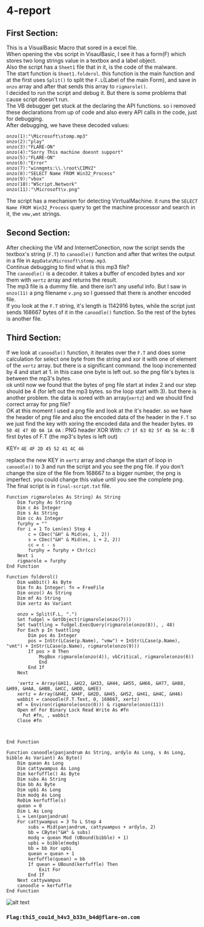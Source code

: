 # 4-report  
## First Section:
This is a VisualBasic Macro that sored in a excel file.  
When opening the vbs script in VisaulBasic, I see it has a form(F) which stores two long strings value in a textbox and a label object.  
Also the script has a ```Sheet1``` file that in it, is the code of the malware.  
The start function is ```Sheet1.folderol```. this function is the main function and at the first uses ```Split()``` to split the ```F.L```(Label of the main Form), and save in  
```onzo``` array and after that sends this array to ```rigmarole()```.  
I decided to run the script and debug it. But there is some problems that cause script doesn't run.  
The VB debugger get stuck at the declaring the API functions. so i removed these declarations from up of code and also every API calls in the code, just for debugging.  
After debugging, we have these decoded values:  
```onzo(0):"AppData"
onzo(1):"\Microsoft\stomp.mp3"
onzo(2):"play"
onzo(3):"FLARE-ON"
onzo(4):"Sorry This machine doesnt support"
onzo(5):"FLARE-ON"
onzo(6):"Error"
onzo(7):"winmgmts:\\.\root\CIMV2"
onzo(8):"SELECT Name FROM Win32_Process"
onzo(9):"vbox"
onzo(10):"WScript.Network"
onzo(11):"\Microsoft\v.png"
```
The script has a mechanism for detecting VirrtualMachine. it runs the ```SELECT Name FROM Win32_Process``` query to get the machine processor and search in it, the ```vmw,wmt``` strings.  
## Second Section:
After checking the VM and InternetConection, now the script sends the textbox's string (```F.T```) to ```canoodle()``` function and after that writes the output in a file in ```AppData\Microsoft\stomp.mp3```.  
Continue debugging to find what is this mp3 file?  
The ```canoodle()``` is a decoder. it takes a buffer of encoded bytes and xor them with ```xertz``` array and returns the result.  
The mp3 file is a dummy file. and there isn't any useful info. But I saw in ```onzo(11)``` a png filename ```v.png``` so I guessed that there is another encoded file.  
If you look at the ```F.T``` string, it's length is 1142916 bytes, while the script just sends 168667 bytes of it in the ```canoodle()``` function. So the rest of the bytes is another file.  
## Third Section:
If we look at ```canoodle()``` function, it iterates over the ```F.T``` and does some calculation for select one byte from the string and xor it with one of element of the ```xertz``` array. but there is a significant command. the loop incremented by 4 and start at 1. in this case one byte is left out. so the png file's bytes is between the mp3's bytes.  
ok until now we found that the bytes of png file start at index 2 and our step should be 4 (for left out the mp3 bytes. so the loop start with 3). but there is another problem.  the data is xored with an array(```xertz```) and we should find correct array for png file?  
OK at this moment I used a png file and look at the it's header. so we have the header of png file and also the encoded data of the header in the ```F.T``` so we just find the key with xoring the encoded data and the header bytes.
```89 50 4E 47 0D 0A 1A 0A``` : PNG header
XOR With:
```c7 1f 63 02 5f 4b 56 4c``` : 8 first bytes of F.T (the mp3's bytes is left out)

KEY= ```4E 4F 2D 45 52 41 4C 46```

replace the new KEY in ```xertz``` array and change the start of loop in ```canoodle()``` to 3 and run the script and you see the png file. if you don't change the size of the file from 168667 to a bigger number, the png is imperfect. you could change this value until you see the complete png.  
The final script is in ```final-script.txt``` file.      
```
Function rigmarole(es As String) As String
    Dim furphy As String
    Dim c As Integer
    Dim s As String
    Dim cc As Integer
    furphy = ""
    For i = 1 To Len(es) Step 4
        c = CDec("&H" & Mid(es, i, 2))
        s = CDec("&H" & Mid(es, i + 2, 2))
        cc = c - s
        furphy = furphy + Chr(cc)
    Next i
    rigmarole = furphy
End Function

Function folderol()
    Dim wabbit() As Byte
    Dim fn As Integer: fn = FreeFile
    Dim onzo() As String
    Dim mf As String
    Dim xertz As Variant
    
    onzo = Split(F.L, ".")
    Set fudgel = GetObject(rigmarole(onzo(7)))
    Set twattling = fudgel.ExecQuery(rigmarole(onzo(8)), , 48)
    For Each p In twattling
        Dim pos As Integer
        pos = InStr(LCase(p.Name), "vmw") + InStr(LCase(p.Name), "vmt") + InStr(LCase(p.Name), rigmarole(onzo(9)))
        If pos > 0 Then
            MsgBox rigmarole(onzo(4)), vbCritical, rigmarole(onzo(6))
            End
        End If
    Next
        
    'xertz = Array(&H11, &H22, &H33, &H44, &H55, &H66, &H77, &H88, &H99, &HAA, &HBB, &HCC, &HDD, &HEE)
    xertz = Array(&H4E, &H4F, &H2D, &H45, &H52, &H41, &H4C, &H46)
    wabbit = canoodle(F.T.Text, 0, 168667, xertz)
    mf = Environ(rigmarole(onzo(0))) & rigmarole(onzo(11))
    Open mf For Binary Lock Read Write As #fn
      Put #fn, , wabbit
    Close #fn
    
    
    
End Function

Function canoodle(panjandrum As String, ardylo As Long, s As Long, bibble As Variant) As Byte()
    Dim quean As Long
    Dim cattywampus As Long
    Dim kerfuffle() As Byte
    Dim subs As String
    Dim bb As Byte
    Dim upbi As Long
    Dim modq As Long
    ReDim kerfuffle(s)
    quean = 0
    Dim L As Long
    L = Len(panjandrum)
    For cattywampus = 3 To L Step 4 
        subs = Mid(panjandrum, cattywampus + ardylo, 2)
        bb = CByte("&H" & subs)
        modq = quean Mod (UBound(bibble) + 1)
        upbi = bibble(modq)
        bb = bb Xor upbi
        quean = quean + 1
        kerfuffle(quean) = bb
        If quean = UBound(kerfuffle) Then
            Exit For
        End If
    Next cattywampus
    canoodle = kerfuffle
End Function
```
![alt text](https://github.com/aleeamini/Flareon7-2020/blob/main/4/v.png)  

### ```Flag:thi5_cou1d_h4v3_b33n_b4d@flare-on.com```
